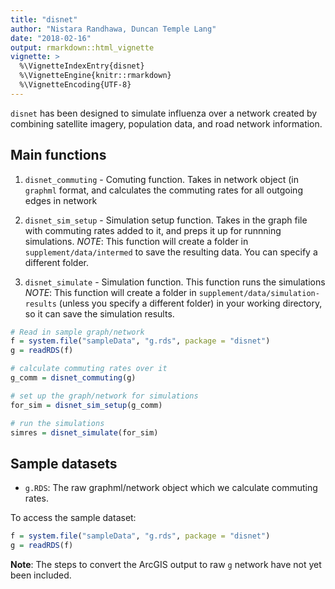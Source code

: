 ```yaml
---
title: "disnet"
author: "Nistara Randhawa, Duncan Temple Lang"
date: "2018-02-16"
output: rmarkdown::html_vignette
vignette: >
  %\VignetteIndexEntry{disnet}
  %\VignetteEngine{knitr::rmarkdown}
  %\VignetteEncoding{UTF-8}
---
```




`disnet` has been designed to simulate influenza over a network created
by combining satellite imagery, population data, and road network information. 

## Main functions

1. `disnet_commuting` - Comuting function. Takes in network object (in `graphml` format, and calculates the commuting rates for all outgoing edges in network
   
2. `disnet_sim_setup` - Simulation setup function. Takes in the graph file with commuting rates added to it, and preps it up for runnning simulations. 
   *NOTE*: This function will create a folder in `supplement/data/intermed` to save the resulting data. You can specify a different folder. 

3. `disnet_simulate` - Simulation function. This function runs the simulations
   *NOTE*: This function will create a folder in `supplement/data/simulation-results` (unless you specify a different folder) in your working directory, so it can save the simulation results. 


```r
# Read in sample graph/network
f = system.file("sampleData", "g.rds", package = "disnet")
g = readRDS(f)

# calculate commuting rates over it
g_comm = disnet_commuting(g)

# set up the graph/network for simulations
for_sim = disnet_sim_setup(g_comm)

# run the simulations
simres = disnet_simulate(for_sim)
```

## Sample datasets
- `g.RDS`: The raw graphml/network object which we calculate commuting rates. 

To access the sample dataset:

```r
f = system.file("sampleData", "g.rds", package = "disnet")
g = readRDS(f)
```

**Note**: The steps to convert the ArcGIS output to raw `g` network have not yet been included.


